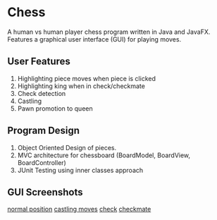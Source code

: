 # Chess

A human vs human player chess program written in Java and JavaFX. Features a graphical user interface (GUI) for playing moves.

## User Features
1. Highlighting piece moves when piece is clicked
2. Highlighting king when in check/checkmate
3. Check detection
4. Castling
5. Pawn promotion to queen

## Program Design
1. Object Oriented Design of pieces.
2. MVC architecture for chessboard (BoardModel, BoardView, BoardController)
3. JUnit Testing using inner classes approach

## GUI Screenshots
[normal position](./images/gui_screenshot.PNG)
[castling moves](./images/gui_castling.PNG)
[check](./images/gui_check.PNG)
[checkmate](./images/gui_checkmate.PNG)
